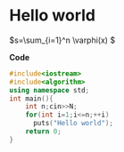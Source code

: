 # Hello world

$s=\sum_{i=1}^n \varphi(x) $

**Code**

```cpp
#include<iostream>
#include<algorithm>
using namespace std;
int main(){
    int n;cin>>N;
    for(int i=1;i<=n;++i)
      puts("Hello world");
    return 0;
}
```

